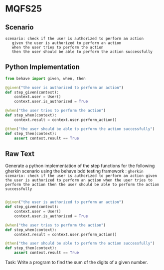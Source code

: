 # MQFS25
## Scenario
```gherkin
scenario: check if the user is authorized to perform an action 
   given the user is authorized to perform an action 
   when the user tries to perform the action 
   then the user should be able to perform the action successfully
```


## Python Implementation
```python
from behave import given, when, then

@given("the user is authorized to perform an action")
def step_given(context):
    context.user = User()
    context.user.is_authorized = True

@when("the user tries to perform the action")
def step_when(context):
    context.result = context.user.perform_action()

@then("the user should be able to perform the action successfully")
def step_then(context):
    assert context.result == True
```


## Raw Text
Generate a python implementation of the step functions for the following gherkin scenario using the behave bdd testing framework : ```gherkin scenario: check if the user is authorized to perform an action given the user is authorized to perform an action when the user tries to perform the action then the user should be able to perform the action successfully ```



```python from behave import given, when, then

@given("the user is authorized to perform an action")
def step_given(context):
    context.user = User()
    context.user.is_authorized = True

@when("the user tries to perform the action")
def step_when(context):
    context.result = context.user.perform_action()

@then("the user should be able to perform the action successfully")
def step_then(context):
    assert context.result == True
```

Task: Write a program to find the sum of the digits of a given number.
